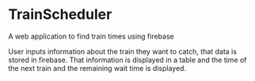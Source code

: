 # TrainScheduler
A web application to find train times using firebase

User inputs information about the train they want to catch,  that data is stored in firebase.
That information is displayed in a table and the time of the next train and the remaining wait time is displayed.

